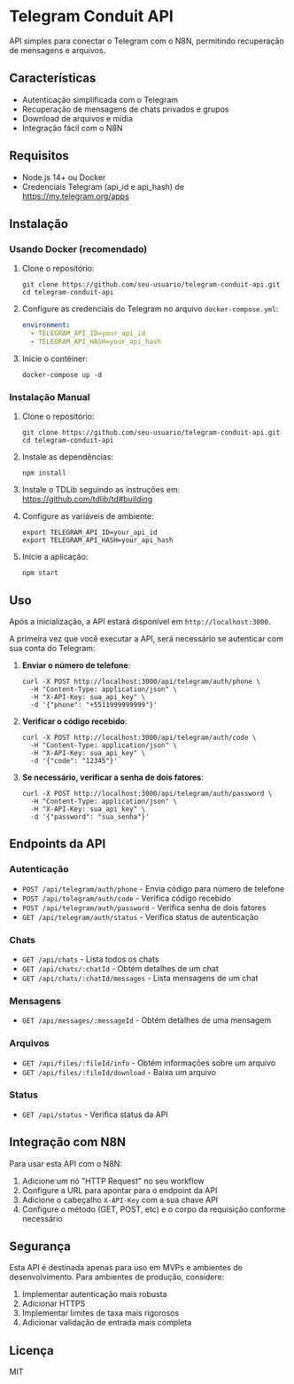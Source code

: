 
# Telegram Conduit API

API simples para conectar o Telegram com o N8N, permitindo recuperação de mensagens e arquivos.

## Características

- Autenticação simplificada com o Telegram
- Recuperação de mensagens de chats privados e grupos
- Download de arquivos e mídia
- Integração fácil com o N8N

## Requisitos

- Node.js 14+ ou Docker
- Credenciais Telegram (api_id e api_hash) de https://my.telegram.org/apps

## Instalação

### Usando Docker (recomendado)

1. Clone o repositório:
   ```
   git clone https://github.com/seu-usuario/telegram-conduit-api.git
   cd telegram-conduit-api
   ```

2. Configure as credenciais do Telegram no arquivo `docker-compose.yml`:
   ```yaml
   environment:
     - TELEGRAM_API_ID=your_api_id
     - TELEGRAM_API_HASH=your_api_hash
   ```

3. Inicie o contêiner:
   ```
   docker-compose up -d
   ```

### Instalação Manual

1. Clone o repositório:
   ```
   git clone https://github.com/seu-usuario/telegram-conduit-api.git
   cd telegram-conduit-api
   ```

2. Instale as dependências:
   ```
   npm install
   ```

3. Instale o TDLib seguindo as instruções em: https://github.com/tdlib/td#building

4. Configure as variáveis de ambiente:
   ```
   export TELEGRAM_API_ID=your_api_id
   export TELEGRAM_API_HASH=your_api_hash
   ```

5. Inicie a aplicação:
   ```
   npm start
   ```

## Uso

Após a inicialização, a API estará disponível em `http://localhost:3000`.

A primeira vez que você executar a API, será necessário se autenticar com sua conta do Telegram:

1. **Enviar o número de telefone**:
   ```
   curl -X POST http://localhost:3000/api/telegram/auth/phone \
     -H "Content-Type: application/json" \
     -H "X-API-Key: sua_api_key" \
     -d '{"phone": "+5511999999999"}'
   ```

2. **Verificar o código recebido**:
   ```
   curl -X POST http://localhost:3000/api/telegram/auth/code \
     -H "Content-Type: application/json" \
     -H "X-API-Key: sua_api_key" \
     -d '{"code": "12345"}'
   ```

3. **Se necessário, verificar a senha de dois fatores**:
   ```
   curl -X POST http://localhost:3000/api/telegram/auth/password \
     -H "Content-Type: application/json" \
     -H "X-API-Key: sua_api_key" \
     -d '{"password": "sua_senha"}'
   ```

## Endpoints da API

### Autenticação

- `POST /api/telegram/auth/phone` - Envia código para número de telefone
- `POST /api/telegram/auth/code` - Verifica código recebido
- `POST /api/telegram/auth/password` - Verifica senha de dois fatores
- `GET /api/telegram/auth/status` - Verifica status de autenticação

### Chats

- `GET /api/chats` - Lista todos os chats
- `GET /api/chats/:chatId` - Obtém detalhes de um chat
- `GET /api/chats/:chatId/messages` - Lista mensagens de um chat

### Mensagens

- `GET /api/messages/:messageId` - Obtém detalhes de uma mensagem

### Arquivos

- `GET /api/files/:fileId/info` - Obtém informações sobre um arquivo
- `GET /api/files/:fileId/download` - Baixa um arquivo

### Status

- `GET /api/status` - Verifica status da API

## Integração com N8N

Para usar esta API com o N8N:

1. Adicione um nó "HTTP Request" no seu workflow
2. Configure a URL para apontar para o endpoint da API
3. Adicione o cabeçalho `X-API-Key` com a sua chave API
4. Configure o método (GET, POST, etc) e o corpo da requisição conforme necessário

## Segurança

Esta API é destinada apenas para uso em MVPs e ambientes de desenvolvimento. Para ambientes de produção, considere:

1. Implementar autenticação mais robusta
2. Adicionar HTTPS
3. Implementar limites de taxa mais rigorosos
4. Adicionar validação de entrada mais completa

## Licença

MIT
